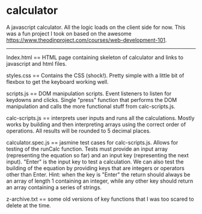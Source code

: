 # calculator
A javascript calculator. All the logic loads on the client side for now. This was a fun project I took on based on the awesome https://www.theodinproject.com/courses/web-development-101.

---------------

Index.html == HTML page containing skeleton of calculator and links to javascript and html files. 

styles.css == Contains the CSS (shock!). Pretty simple with a little bit of flexbox to get the keyboard working well.

scripts.js == DOM manipulation scripts. Event listeners to listen for keydowns and clicks. Single "press" function that performs the DOM manipulation and calls the more functional stuff from calc-scripts.js. 

calc-scripts.js == interprets user inputs and runs all the calculations. Mostly works by building and then interpreting arrays using the correct order of operations. All results will be rounded to 5 decimal places. 

calculator.spec.js == jasmine test cases for calc-scripts.js. Allows for testing of the runCalc function. Tests must provide an input array (representing the equation so far) and an input key (representing the next input). "Enter" is the input key to test a calculation. We can also test the building of the equation by providing keys that are integers or operators other than Enter. 
Hint: when the key is "Enter" the return should always be an array of length 1 containing an integer, while any other key should return an array containing a series of strings. 

z-archive.txt == some old versions of key functions that I was too scared to delete at the time.

